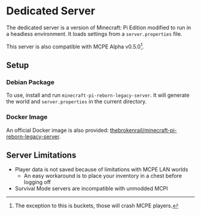 # Dedicated Server
The dedicated server is a version of Minecraft: Pi Edition modified to run in a headless environment. It loads settings from a ``server.properties`` file.

This server is also compatible with MCPE Alpha v0.5.0[^1].

## Setup

### Debian Package
To use, install and run ``minecraft-pi-reborn-legacy-server``. It will generate the world and ``server.properties`` in the current directory.

### Docker Image
An official Docker image is also provided: [thebrokenrail/minecraft-pi-reborn-legacy-server](https://hub.docker.com/r/thebrokenrail/minecraft-pi-reborn-legacy-server).

## Server Limitations
* Player data is not saved because of limitations with MCPE LAN worlds
  * An easy workaround is to place your inventory in a chest before logging off
* Survival Mode servers are incompatible with unmodded MCPI

[^1]: The exception to this is buckets, those will crash MCPE players.

